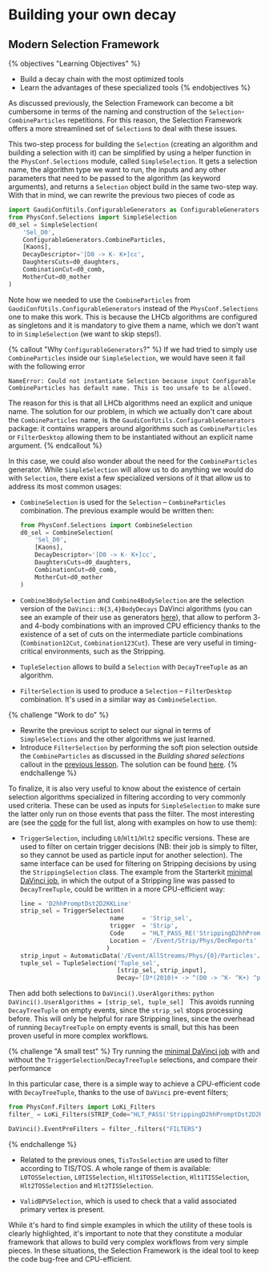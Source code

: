 # Building your own decay
## Modern Selection Framework

{% objectives "Learning Objectives" %}
* Build a decay chain with the most optimized tools
* Learn the advantages of these specialized tools
{% endobjectives %} 

As discussed previously, the Selection Framework can become a bit cumbersome in terms of the naming and construction of the `Selection`-`CombineParticles` repetitions.
For this reason, the Selection Framework offers a more streamlined set of `Selection`s to deal with these issues.

This two-step process for building the `Selection` (creating an algorithm and building a selection with it) can be simplified by using a helper function in the `PhysConf.Selections` module, called `SimpleSelection`.
It gets a selection name, the algorithm type we want to run, the inputs and any other parameters that need to be passed to the algorithm (as keyword arguments), and returns a `Selection` object build in the same two-step way.
With that in mind, we can rewrite the previous two pieces of code as

```python
import GaudiConfUtils.ConfigurableGenerators as ConfigurableGenerators
from PhysConf.Selections import SimpleSelection
d0_sel = SimpleSelection(
    'Sel_D0',
    ConfigurableGenerators.CombineParticles,
    [Kaons],
    DecayDescriptor='[D0 -> K- K+]cc',
    DaughtersCuts=d0_daughters,
    CombinationCut=d0_comb,
    MotherCut=d0_mother
)
```

Note how we needed to use the `CombineParticles` from `GaudiConfUtils.ConfigurableGenerators` instead of the `PhysConf.Selections` one to make this work.
This is because the LHCb algorithms are configured as singletons and it is mandatory to give them a name, which we don't want to in `SimpleSelection` (we want to skip steps!).

{% callout "Why `ConfigurableGenerators`?" %}
If we had tried to simply use `CombineParticles` inside our 
`SimpleSelection`, we would have seen it fail with the following error

```output
NameError: Could not instantiate Selection because input Configurable CombineParticles has default name. This is too unsafe to be allowed.
```

The reason for this is that all LHCb algorithms need an explicit and unique name.
The solution for our problem, in which we actually don't care about the `CombineParticles` name, is the `GaudiConfUtils.ConfigurableGenerators` package: it contains wrappers around algorithms such as `CombineParticles` or `FilterDesktop` allowing them to be instantiated without an explicit name argument.
{% endcallout %}

In this case, we could also wonder about the need for the `CombineParticles` generator.
While `SimpleSelection` will allow us to do anything we would do with `Selection`, there exist a few specialized versions of it that allow us to address its most common usages:

  - `CombineSelection` is used for the `Selection` – `CombineParticles` combination.
  The previous example would be written then:

    ```python
    from PhysConf.Selections import CombineSelection
    d0_sel = CombineSelection(
        'Sel_D0',
        [Kaons],
        DecayDescriptor='[D0 -> K- K+]cc',
        DaughtersCuts=d0_daughters,
        CombinationCut=d0_comb,
        MotherCut=d0_mother
    )
    ```

  - `Combine3BodySelection` and `Combine4BodySelection` are the selection version of the `DaVinci::N{3,4}BodyDecays` DaVinci algorithms (you can see an example of their use as generators [here](https://gitlab.cern.ch/lhcb/Stripping/blob/master/Phys/StrippingArchive/python/StrippingArchive/Stripping28/StrippingRD/StrippingBeauty2XGamma.py#L869)), that allow to perform 3- and 4-body combinations with an improved CPU efficiency thanks to the existence of a set of cuts on the intermediate particle combinations (`Combination12Cut`, `Combination123Cut`).
  These are very useful in timing-critical environments, such as the Stripping.

  - `TupleSelection` allows to build a `Selection` with `DecayTreeTuple` as an algorithm.

  - `FilterSelection` is used to produce a `Selection` – `FilterDesktop` combination.
  It's used in a similar way as `CombineSelection`.


{% challenge "Work to do" %}
- Rewrite the previous script to select our signal in terms of 
`SimpleSelections` and the other algorithms we just learned.
- Introduce `FilterSelection` by performing the soft pion selection outside the `CombineParticles` as discussed in the *Building shared selections* callout in the [previous lesson](building-decays-part1.html).
The solution can be found [here](code/building-decays/02.optimized.py).
{% endchallenge %}

To finalize, it is also very useful to know about the existence of certain selection algorithms specialized in filtering according to very commonly used criteria.
These can be used as inputs for `SimpleSelection` to make sure the latter only run on those events that pass the filter.
The most interesting are (see the [code](https://gitlab.cern.ch/lhcb/Phys/blob/master/PhysSel/PhysSelPython/python/PhysSelPython/Wrappers.py) for the full list, along with examples on how to use them):

  - `TriggerSelection`, including `L0`/`Hlt1`/`Hlt2` specific versions. These are used to filter on certain trigger decisions (NB: their job is simply to filter, so they cannot be used as particle input for another selection).
  The same interface can be used for filtering on Stripping decisions by using the `StrippingSelection` class.
  The example from the Starterkit [minimal DaVinci job](../first-analysis-steps/minimal-dv-job.md), in which the output of a Stripping line was passed to `DecayTreeTuple`, could be written in a more CPU-efficient way:

    ```python
    line = 'D2hhPromptDst2D2KKLine'
    strip_sel = TriggerSelection(
                             name     = 'Strip_sel',
                             trigger  = 'Strip',
                             Code     = "HLT_PASS_RE('StrippingD2hhPromptDst2D2KKLineDecision')",
                             Location = '/Event/Strip/Phys/DecReports'
                            )
    strip_input = AutomaticData('/Event/AllStreams/Phys/{0}/Particles'.format(line))
    tuple_sel = TupleSelection('Tuple_sel',
                               [strip_sel, strip_input],
                               Decay='[D*(2010)+ -> ^(D0 -> ^K- ^K+) ^pi+]CC')
    ```
  Then add both selections to `DaVinci().UserAlgorithms`: 
    ```python
    DaVinci().UserAlgorithms = [strip_sel, tuple_sel]
    ```
  This avoids running `DecayTreeTuple` on empty events, since the `strip_sel` stops processing before.
  This will only be helpful for rare Stripping lines, since the overhead of running `DecayTreeTuple` on empty events is small, but this has been proven useful in more complex workflows.

{% challenge "A small test" %}
Try running the [minimal DaVinci job](../first-analysis-steps/minimal-dv-job.md) with and without the `TriggerSelection`/`DecayTreeTuple` selections, and compare their performance

In this particular case, there is a simple way to achieve a CPU-efficient code with `DecayTreeTuple`, thanks to the use of `DaVinci` pre-event filters;
 ```python
 from PhysConf.Filters import LoKi_Filters
 filter_ = LoKi_Filters(STRIP_Code="HLT_PASS('StrippingD2hhPromptDst2D2KKLineDecision')")

 DaVinci().EventPreFilters = filter_.filters("FILTERS")
```
{% endchallenge %}

  - Related to the previous ones, `TisTosSelection` are used to filter according to TIS/TOS.
  A whole range of them is available: `L0TOSSelection`, `L0TISSelection`, `Hlt1TOSSelection`, `Hlt1TISSelection`, `Hlt2TOSSelection` and `Hlt2TISSelection`.

  - `ValidBPVSelection`, which is used to check that a valid associated primary vertex is present.

While it's hard to find simple examples in which the utility of these tools is clearly highlighted, it's important to note that they constitute a modular framework that allows to build very complex workflows from very simple pieces.
In these situations, the Selection Framework is the ideal tool to keep the code bug-free and CPU-efficient.
